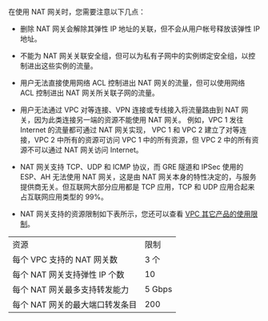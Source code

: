 在使用 NAT 网关时，您需要注意以下几点：
- 删除 NAT 网关会解除其弹性 IP 地址的关联，但不会从用户帐号释放该弹性 IP 地址。

- 不能为 NAT 网关关联安全组，但可以为私有子网中的实例绑定安全组，以控制进出这些实例的流量。

- 用户无法直接使用网络 ACL 控制进出 NAT 网关的流量，但可以使用网络 ACL 控制进出 NAT 网关所关联子网的流量。

- 用户无法通过 VPC 对等连接、VPN 连接或专线接入将流量路由到 NAT 网关，因为此类连接另一端的资源不能使用 NAT 网关。
例如，VPC 1 发往 Internet 的流量都可通过 NAT 网关实现， VPC 1 和 VPC 2 建立了对等连接，VPC 2 中所有的资源可访问 VPC 1 中的所有资源，但 VPC 2 中的所有资源不可以通过 NAT 网关访问 Internet。

- NAT 网关支持 TCP、UDP 和 ICMP 协议，而 GRE 隧道和 IPSec 使用的 ESP、AH 无法使用 NAT 网关，这是由 NAT 网关本身的特性决定的，与服务提供商无关。但互联网大部分应用都是 TCP 应用，TCP 和 UDP 应用合起来占互联网应用类型的 99%。

- NAT 网关支持的资源限制如下表所示，您还可以查看 [VPC 其它产品的使用限制](https://cloud.tencent.com/doc/product/215/537)。
<table>
<tbody>
<tr>
<td >资源</td>
<td >限制</td>
</tr>
<tr>
<td >每个 VPC 支持的 NAT 网关数</td>
<td >3 个</td>
</tr>
<tr>
<td >每个 NAT 网关支持弹性 IP 个数</td>
<td >10</td>
</tr>
<tr>
<td >每个 NAT 网关最多支持转发能力</td>
<td >5 Gbps</td>
</tr>
<tr>
<td >每个 NAT 网关的最大端口转发条目</td>
<td >200</td>
</tr>
</tbody></table>
